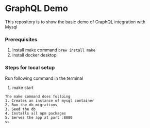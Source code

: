 # GraphQL Demo

This repository is to show the basic demo of GraphQL integration with Mysql

### Prerequisites
1. Install make command `brew install make`
2. Install docker desktop

### Steps for local setup 
Run following command in the terminal

1. make start 

```
The make command does folloing
1. Creates an instance of mysql container
2. Run the db migrations
3. Seed the db
4. Installs all npm packages
5. Serves the app at port :8080
ss